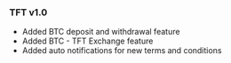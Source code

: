 
### TFT v1.0
- Added BTC deposit and withdrawal feature
- Added BTC - TFT Exchange feature
- Added auto notifications for new terms and conditions
